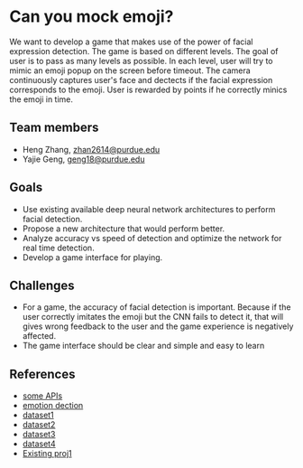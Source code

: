 # Can you mock emoji?
We want to develop a game that makes use of the power of facial expression detection. The game is based on different levels. The goal of user is to pass as many levels as possible. In each level, user will try to mimic an emoji popup on the screen before timeout. The camera continuously captures user's face and dectects if the facial expression corresponds to the emoji. User is rewarded by points if he correctly minics the emoji in time.

## Team members
* Heng Zhang, zhan2614@purdue.edu
* Yajie Geng, geng18@purdue.edu

## Goals
* Use existing available deep neural network architectures to perform facial detection.
* Propose a new architecture that would perform better.
* Analyze accuracy vs speed of detection and optimize the network for real time detection.
* Develop a game interface for playing.

## Challenges
* For a game, the accuracy of facial detection is important. Because if the user correctly imitates the emoji but the CNN fails to detect it, that will gives wrong feedback to the user and the game experience is negatively affected.
* The game interface should be clear and simple and easy to learn

## References
* [some APIs](https://nordicapis.com/20-emotion-recognition-apis-that-will-leave-you-impressed-and-concerned/)
* [emotion dection](https://www.kaggle.com/c/emotion-detection-from-facial-expressions)
* [dataset1](http://vis-www.cs.umass.edu/lfw/#download)
* [dataset2](http://www.kasrl.org/jaffe.html)
* [dataset3](http://cvit.iiit.ac.in/projects/IMFDB/)
* [dataset4](http://vision.ucsd.edu/~iskwak/ExtYaleDatabase/ExtYaleB.html)
* [Existing proj1](https://github.com/LLADzhang/bme595_project.git)
